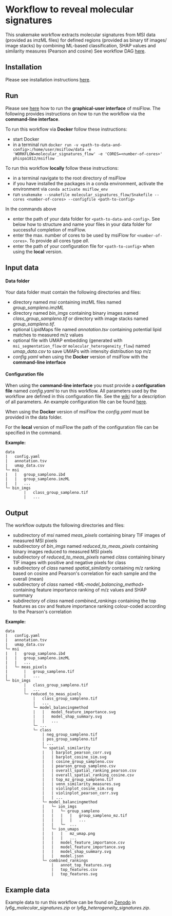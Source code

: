 # Workflow to reveal molecular signatures
This snakemake workflow extracts molecular signatures from MSI data (provided as imzML files) 
for defined regions (provided as binary tif images/ image stacks)
by combining ML-based classification, SHAP values and similarity measures (Pearson and cosine) 
See workflow DAG 
[here](https://github.com/Immunodynamics-Engel-Lab/msiflow/blob/main/molecular_signatures_flow/dag.pdf).

## Installation
Please see installation instructions [here](https://github.com/Immunodynamics-Engel-Lab/msiflow).

## Run
Please see [here](https://github.com/Immunodynamics-Engel-Lab/msiflow) how to run the **graphical-user interface** of msiFlow.
The following provides instructions on how to run the workflow via the **command-line interface**.

To run this workflow via **Docker** follow these instructions:
  - start Docker
  - in a terminal run `docker run -v <path-to-data-and-config>:/home/user/msiflow/data -e 'WORKFLOW=molecular_signatures_flow' -e 'CORES=<number-of-cores>' phispa1812/msiflow`

To run this workflow **locally** follow these instructions:
- in a terminal navigate to the root directory of msiFlow
- if you have installed the packages in a conda environment, activate the environment via `conda activate msiflow_env`
- run `snakemake --snakefile molecular_signatures_flow/Snakefile --cores <number-of-cores> --configfile <path-to-config>`

In the commands above
- enter the path of your data folder for `<path-to-data-and-config>`. See below how to structure and 
name your files in your data folder for successful completion of msiFlow.
- enter the max. number of cores to be used by msiFlow for `<number-of-cores>`. To provide all cores type *all*.
- enter the path of your configuration file for `<path-to-config>` when using the **local** version. 

## Input data
#### Data folder
Your data folder must contain the following directories and files:
- directory named *msi* containing imzML files named *group_sampleno.imzML*
- directory named *bin_imgs* containing binary images named *class_group_sampleno.tif* or directory with image stacks named *group_sampleno.tif*.
- optional LipidMaps file named *annotation.tsv* containing potential lipid matches to measured m/z values
- optional file with UMAP embedding (generated with `msi_segmentation_flow` or `molecular_heterogeneity_flow`) named *umap_data.csv* to save UMAPs with intensity distribution top m/z
- *config.yaml* when using the **Docker** version of msiFlow with the **command-line interface** 

#### Configuration file
When using the **command-line interface** you must provide a **configuration file** named *config.yaml* to run this workflow. All parameters used by the workflow are defined in
this configuration file. See the [wiki](https://github.com/Immunodynamics-Engel-Lab/msiflow/wiki/Parameters#molecular-signatures-workflow) for a description of all parameters. An example configuration file can be
found [here](https://github.com/Immunodynamics-Engel-Lab/msiflow/blob/main/msi_segmentation_flow/data/config.yaml).

When using the **Docker** version of msiFlow the *config.yaml* must be provided in the data folder. 

For the **local** version of msiFlow the path of the configuration file can be specified in the command.

**Example:**
```
data
|   config.yaml
|   annotation.tsv
|   umap_data.csv
└─ msi
|   |   group_samplono.ibd
|   |   group_sampleno.imzML
|   |   ...
└─ bin_imgs
        |   class_group_sampleno.tif
        |   ...
```

## Output
The workflow outputs the following directories and files:
- subdirectory of *msi* named *meas_pixels* containing binary TIF images of measured MSI pixels
- subdirectory of *bin_imgs* named *reduced_to_meas_pixels* containing binary images reduced to measured MSI pixels
- subdirectory of *reduced_to_meas_pixels* named *class* containing binary TIF images with positive and negative pixels for class
- subdirectory of *class* named *spatial_similarity* containing m/z ranking based on 
cosine and Pearson's correlation for each sample and the overall (mean)
- subdirectory of *class* named *<ML-model_balancing_method>* 
containing feature importance ranking of m/z values and SHAP summary
- subdirectory of *class* named *combined_rankings* containing the top features as csv and feature importance ranking 
  colour-coded according to the Pearson's correlation

**Example:**
```
data
|   config.yaml
|   annotation.tsv
|   umap_data.csv
└─ msi
|   |   group_samplono.ibd
|   |   group_sampleno.imzML
|   |   ...
|   └─ meas_pixels
|       |   group_sampleno.tif
|       |   ... 
└─ bin_imgs
        |   class_group_sampleno.tif
        |   ...
        └─ reduced_to_meas_pixels
            |   class_group_sampleno.tif
            |   ...
            └─ model_balancingmethod
            |   |   model_feature_importance.svg
            |   |   model_shap_summary.svg
            |   |   ...
            └─ ...
            └─ class
                | neg_group_sampleno.tif
                | pos_group_sampleno.tif
                | ...
                └─ spatial_similarity
                |   | barplot_pearson_corr.svg
                |   | barplot_cosine_sim.svg
                |   | cosine_group_sampleno.csv
                |   | pearson_group_sampleno.csv
                |   | overall_spatial_ranking_pearson.csv
                |   | overall_spatial_ranking_cosine.csv
                |   | top_mz_group_sampleno.tif
                |   | venn_similarity_measures.svg
                |   | violinplot_cosine_sim.svg
                |   | violinplot_pearson_corr.svg
                |   | ...
                └─ model_balancingmethod
                |   └─ ion_imgs
                |   |   └─ group_sampleno
                |   |   |   |   group_sampleno_mz.tif
                |   |   |   |   ...
                |   |   └─  ...
                |   └─ ion_umaps
                |   |   |   mz_umap.png
                |   |   |   ...
                |   |   model_feature_importance.csv 
                |   |   model_feature_importance.svg
                |   |   model_shap_summary.svg
                |   |   model.json
                └─ combined_rankings
                    |   annot_top_features.svg
                    |   top_features.csv
                    |   top_features.svg
```
## Example data
Example data to run this workflow can be found on [Zenodo](https://doi.org/10.5281/zenodo.11913042) in *ly6g_molecular_signatures.zip* or *ly6g_heterogeneity_signatures.zip*.